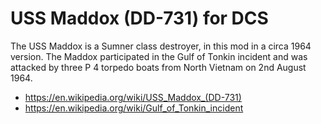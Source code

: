 # USS Maddox (DD-731) for DCS

The USS Maddox is a Sumner class destroyer, in this mod in a circa 1964 version. The Maddox participated in the Gulf of Tonkin incident and was attacked by three P 4 torpedo boats from North Vietnam on 2nd August 1964.

* https://en.wikipedia.org/wiki/USS_Maddox_(DD-731)
* https://en.wikipedia.org/wiki/Gulf_of_Tonkin_incident

